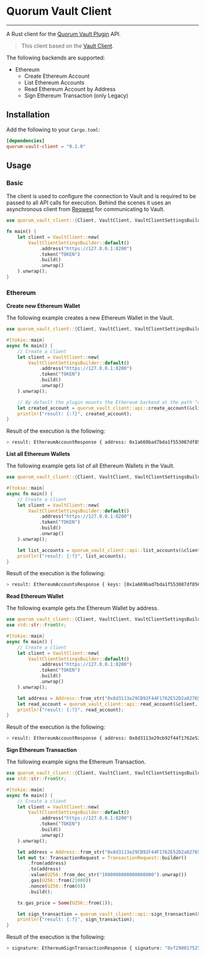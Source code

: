 # Quorum Vault Client

---

A Rust client for the [Quorum Vault Plugin](https://github.com/ConsenSys/quorum-hashicorp-vault-plugin) API.

> This client based on the [Vault Client](https://github.com/jmgilman/vaultrs).

The following backends are supported:
* Ethereum
    * Create Ethereum Account
    * List Ethereum Accounts
    * Read Ethereum Account by Address
    * Sign Ethereum Transaction (only Legacy)

## Installation
Add the following to your `Cargo.toml`:
```toml
[dependencies]
quorum-vault-client = "0.1.0"
```

## Usage

### Basic

The client is used to configure the connection to Vault and is required to
be passed to all API calls for execution. Behind the scenes it uses an
asynchronous client from [Reqwest](https://docs.rs/reqwest/) for
communicating to Vault.

```rust
use quorum_vault_client::{Client, VaultClient, VaultClientSettingsBuilder};

fn main() {
    let client = VaultClient::new(
        VaultClientSettingsBuilder::default()
            .address("https://127.0.0.1:8200")
            .token("TOKEN")
            .build()
            .unwrap()
    ).unwrap();
}
```

### Ethereum

**Create new Ethereum Wallet**

The following example creates a new Ethereum Wallet in the Vault.

```rust
use quorum_vault_client::{Client, VaultClient, VaultClientSettingsBuilder};

#[tokio::main]
async fn main() {
    // Create a client
    let client = VaultClient::new(
        VaultClientSettingsBuilder::default()
            .address("https://127.0.0.1:8200")
            .token("TOKEN")
            .build()
            .unwrap()
    ).unwrap();

    // By default the plugin mounts the Ethereum backend at the path "quorum"
    let created_account = quorum_vault_client::api::create_account(&client, "quorum").await.unwrap();
    println!("result: {:?}", created_account);
}

```

Result of the execution is the following:
```bash
> result: EthereumAccountResponse { address: 0x1a669bad7bda1f553087df8568b8782bcb0023ac, compressed_public_key: "0x020e44fde7435da96f8260788a89d4c37f2b3d96fd936dd978b886de6872d73062", public_key: "0x040e44fde7435da96f8260788a89d4c37f2b3d96fd936dd978b886de6872d730629c94a4803d3073b0bbe9a3d46f201eef5beec04d0e6f464e07704c159edd2c64", namespace: "" }
```

**List all Ethereum Wallets**

The following example gets list of all Ethereum Wallets in the Vault.

```rust
use quorum_vault_client::{Client, VaultClient, VaultClientSettingsBuilder};

#[tokio::main]
async fn main() {
    // Create a client
    let client = VaultClient::new(
        VaultClientSettingsBuilder::default()
            .address("https://127.0.0.1:8200")
            .token("TOKEN")
            .build()
            .unwrap()
    ).unwrap();

    let list_accounts = quorum_vault_client::api::list_accounts(&client, "quorum").await.unwrap();
    println!("result: {:?}", list_accounts);
}

```

Result of the execution is the following:

```bash
> result: EthereumAccountsResponse { keys: [0x1a669bad7bda1f553087df8568b8782bcb0023ac, 0x8d3113e29cb92f44f1762e52d2a0276509b36b82] }
```

**Read Ethereum Wallet**

The following example gets the Ethereum Wallet by address.

```rust
use quorum_vault_client::{Client, VaultClient, VaultClientSettingsBuilder, Address};
use std::str::FromStr;

#[tokio::main]
async fn main() {
    // Create a client
    let client = VaultClient::new(
        VaultClientSettingsBuilder::default()
            .address("https://127.0.0.1:8200")
            .token("TOKEN")
            .build()
            .unwrap()
    ).unwrap();

    let address = Address::from_str("0x8d3113e29CB92F44F1762E52D2a0276509b36b82").unwrap();
    let read_account = quorum_vault_client::api::read_account(&client, "quorum", account).await.unwrap();
    println!("result: {:?}", read_account);
}

```

Result of the execution is the following:

```bash
> result: EthereumAccountResponse { address: 0x8d3113e29cb92f44f1762e52d2a0276509b36b82, compressed_public_key: "0x03b1c069a45b14697567661e6426ab0639f73762d7526765b2bd6891a73d84ebb5", public_key: "0x04b1c069a45b14697567661e6426ab0639f73762d7526765b2bd6891a73d84ebb57e6abbec4c9738a025d1a611e431ecf006227dbf6ca400f85518df70e5d101cb", namespace: "" }
```

**Sign Ethereum Transaction**

The following example signs the Ethereum Transaction.

```rust
use quorum_vault_client::{Client, VaultClient, VaultClientSettingsBuilder, TransactionRequest, Address, U256};
use std::str::FromStr;

#[tokio::main]
async fn main() {
    // Create a client
    let client = VaultClient::new(
        VaultClientSettingsBuilder::default()
            .address("https://127.0.0.1:8200")
            .token("TOKEN")
            .build()
            .unwrap()
    ).unwrap();

    let address = Address::from_str("0x8d3113e29CB92F44F1762E52D2a0276509b36b82").unwrap();
    let mut tx: TransactionRequest = TransactionRequest::builder()
        .from(address)
        .to(address)
        .value(U256::from_dec_str("1000000000000000000").unwrap())
        .gas(U256::from(21000))
        .nonce(U256::from(0))
        .build();

    tx.gas_price = Some(U256::from(1));

    let sign_transaction = quorum_vault_client::api::sign_transaction(&client, "quorum", 1, &tx).await.unwrap();
    println!("result: {:?}", sign_transaction);
}

```

Result of the execution is the following:

```bash
> signature: EthereumSignTransactionResponse { signature: "0xf29001752503d05ae83874193a8d866d49fc897c1a2fcb6229a0c61e4b5663f7097817a26f4c6014bbfd24c484bad9587c9c627c6f70d020f8638a4067bb78e801" }
```